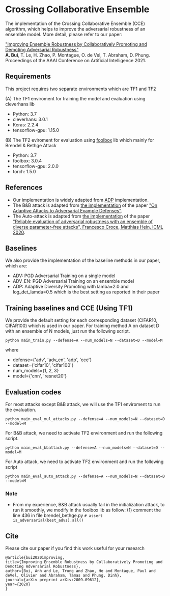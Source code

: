 # Crossing Collaborative Ensemble

The implementation of the Crossing Collaborative Ensemble (CCE) algorithm, which helps to improve the adversarial robustness of an ensemble model. More detail, please refer to our paper:

["Improving Ensemble Robustness by Collaboratively Promoting and Demoting Adversarial Robustness"](https://arxiv.org/abs/2009.09612)</br>
**A. Bui**, T. Le, H. Zhao, P. Montague, O. de Vel, T. Abraham, D. Phung.</br>
Proceedings of the AAAI Conference on Artificial Intelligence 2021.

## Requirements

This project requires two separate environments which are TF1 and TF2 

(A) The TF1 enviroment for training the model and evaluation using cleverhans lib 
- Python: 3.7
- cleverhans: 3.0.1
- Keras: 2.2.4
- tensorflow-gpu: 1.15.0

(B) The TF2 eviroment for evaluation using [foolbox](https://foolbox.readthedocs.io/en/stable/) lib which mainly for Brendel & Bethge Attack
- Python: 3.7
- foolbox: 3.0.4
- tensorflow-gpu: 2.0.0
- torch: 1.5.0

## References
- Our implementation is widely adapted from [ADP](https://github.com/P2333/Adaptive-Diversity-Promoting) implementation. 
- The B&B attack is adapted from [the implementation](https://github.com/wielandbrendel/adaptive_attacks_paper/tree/master/07_ensemble_diversity) of the paper ["On Adaptive Attacks to Adversarial Example Defenses"](https://arxiv.org/abs/2002.08347). 
- The Auto-attack is adapted from [the implementation](https://github.com/fra31/auto-attack) of the paper ["Reliable evaluation of adversarial robustness with an ensemble of diverse parameter-free attacks", Francesco Croce, Matthias Hein, ICML 2020](https://arxiv.org/abs/2003.01690).


## Baselines 
We also provide the implementation of the baseline methods in our paper, which are: 
- ADV: PGD Adversarial Training on a single model 
- ADV_EN: PGD Adversarial Training on an ensemble model 
- ADP: Adaptive Diversity Promoting with lamba=2.0 and log_det_lamda=0.5 which is the best setting as reported in their paper 

## Training baselines and CCE (Using TF1)

We provide the default setting for each corresponding dataset (CIFAR10, CIFAR100) which is used in our paper. For training method A on dataset D with an ensemble of N models, just run the following script. 
```shell
python main_train.py --defense=A --num_models=N --dataset=D --model=M
```
where
- defense={'adv', 'adv_en', 'adp', 'cce'}
- dataset={'cifar10', 'cifar100'}
- num_models={1, 2, 3}
- model={'cnn', 'resnet20'}

## Evaluation codes

For most attacks except B&B attack, we will use the TF1 enviroment to run the evaluation. 
```shell
python main_eval_mul_attacks.py --defense=A --num_models=N --dataset=D --model=M
```

For B&B attack, we need to activate TF2 environment and run the following script.
```shell
python main_eval_bbattack.py --defense=A --num_models=N --dataset=D --model=M
```

For Auto attack, we need to activate TF2 environment and run the following script
```shell
python main_eval_auto_attack.py --defense=A --num_models=N --dataset=D --model=M
```

### Note
<!-- - B&B attack: We argue against the parameter setting in the paper ["On Adaptive Attacks to Adversarial Example Defenses"](https://arxiv.org/abs/2002.08347) to evaluate the ADP method. It is because the ADP training method used epsilon=U(0.01,0.05) while B&B attack in this paper used the PGD with epsilon=0.15, k=20 as an initialization attack which is very strong attack strength.    -->
- From my experience, B&B attack usually fail in the initialization attack, to run it smoothly, we modify in the foolbox lib as follow: 
(1) comment the line 436 in file brendel_bethge.py `# assert is_adversarial(best_advs).all()`

## Cite
Please cite our paper if you find this work useful for your research

    @article{bui2020improving,
    title={Improving Ensemble Robustness by Collaboratively Promoting and Demoting Adversarial Robustness},
    author={Bui, Anh and Le, Trung and Zhao, He and Montague, Paul and deVel, Olivier and Abraham, Tamas and Phung, Dinh},
    journal={arXiv preprint arXiv:2009.09612},
    year={2020}
    }
